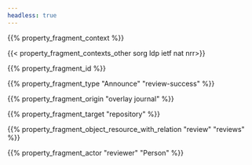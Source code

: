 ```yaml
---
headless: true
---
```


{{% property_fragment_context %}}

{{< property_fragment_contexts_other sorg ldp ietf nat nrr>}}

{{% property_fragment_id %}}

{{% property_fragment_type "Announce" "review-success" %}}

{{% property_fragment_origin "overlay journal" %}}

{{% property_fragment_target "repository" %}}

{{% property_fragment_object_resource_with_relation "review" "reviews" %}}

{{% property_fragment_actor "reviewer" "Person" %}}

